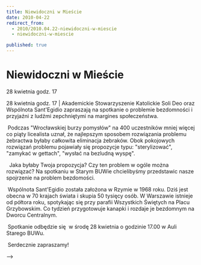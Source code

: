 ```yaml
---
title: Niewidoczni w Mieście
date: 2010-04-22
redirect_from: 
  - 2010/2010.04.22-niewidoczni-w-miescie
  - niewidoczni-w-miescie

published: true
---
```




# Niewidoczni w Mieście

<time>28 kwietnia godz. 17</time>

28 kwietnia godz. 17 | 
Akademickie Stowarzyszenie Katolickie Soli Deo oraz Wspólnota Sant'Egidio zapraszają na spotkanie o problemie bezdomności i przyjaźni z ludźmi zepchniętymi na margines społeczeństwa.

&nbsp;Podczas "Wrocławskiej burzy pomysłów" na 400 uczestników mniej więcej co piąty licealista uznał, że najlepszym sposobem rozwiązania problemu żebractwa byłaby całkowita eliminacja żebraków. Obok pokojowych rozwiązań problemu pojawiały się propozycje typu: "sterylizować", "zamykać w gettach", "wysłać na bezludną wyspę".

&nbsp;
Jaka 
byłaby Twoja propozycja? Czy ten problem w ogóle można&nbsp; rozwiązać? Na spotkaniu w Starym BUWie chcielibyśmy przedstawic nasze spojrzenie na problem bezdomości.

&nbsp;Wspólnota Sant'Egidio została założona w Rzymie w 1968 roku. Dziś jest obecna w 70 krajach świata i skupia 50 tysięcy osób. W Warszawie istnieje od półtora roku, spotykając się przy parafii Wszystkich Świętych na Placu Grzybowskim. Co tydzień przygotowuje kanapki i rozdaje je bezdomnym na Dworcu Centralnym.

&nbsp;Spotkanie odbędzie się&nbsp; w środę 28 kwietnia o godzinie 17.00 w Auli Starego BUWu.

&nbsp;Serdecznie zapraszamy! <!--
 /* Style Definitions */ p.MsoNormal, li.MsoNormal, div.MsoNormal	{mso-style-parent:"";	margin:0cm;	margin-bottom:.0001pt;	mso-pagination:widow-orphan;	font-size:12.0pt;	font-family:"Times New Roman";	mso-fareast-font-family:"Times New Roman";}span.apple-style-span	{mso-style-name:apple-style-span;}@page Section1	{size:612.0pt 792.0pt;	margin:70.85pt 70.85pt 70.85pt 70.85pt;	mso-header-margin:35.4pt;	mso-footer-margin:35.4pt;	mso-paper-source:0;}div.Section1	{page:Section1;}-->

<!--CONTENT FROM OLD SERVER (jos before 2013): 28 kwietnia godz. 17 | 
Akademickie Stowarzyszenie Katolickie Soli Deo oraz Wspólnota Sant'Egidio zapraszają na spotkanie o problemie bezdomności i przyjaźni z ludźmi zepchniętymi na margines społeczeństwa.

&nbsp;Podczas "Wrocławskiej burzy pomysłów" na 400 uczestników mniej więcej co piąty licealista uznał, że najlepszym sposobem rozwiązania problemu żebractwa byłaby całkowita eliminacja żebraków. Obok pokojowych rozwiązań problemu pojawiały się propozycje typu: "sterylizować", "zamykać w gettach", "wysłać na bezludną wyspę".

&nbsp;
Jaka byłaby Twoja propozycja? Czy ten problem w ogóle można&nbsp; rozwiązać? Na spotkaniu w Starym BUWie chcielibyśmy przedstawic nasze spojrzenie na problem bezdomości.

&nbsp;Wspólnota Sant'Egidio została założona w Rzymie w 1968 roku. Dziś jest obecna w 70 krajach świata i skupia 50 tysięcy osób. W Warszawie istnieje od półtora roku, spotykając się przy parafii Wszystkich Świętych na Placu Grzybowskim. Co tydzień przygotowuje kanapki i rozdaje je bezdomnym na Dworcu Centralnym.

&nbsp;Spotkanie odbędzie się&nbsp; w środę 28 kwietnia o godzinie 17.00 w Auli Starego BUWu.

&nbsp;Serdecznie zapraszamy! <!-- /* Style Definitions */ p.MsoNormal, li.MsoNormal, div.MsoNormal	{mso-style-parent:"";	margin:0cm;	margin-bottom:.0001pt;	mso-pagination:widow-orphan;	font-size:12.0pt;	font-family:"Times New Roman";	mso-fareast-font-family:"Times New Roman";}span.apple-style-span	{mso-style-name:apple-style-span;}@page Section1	{size:612.0pt 792.0pt;	margin:70.85pt 70.85pt 70.85pt 70.85pt;	mso-header-margin:35.4pt;	mso-footer-margin:35.4pt;	mso-paper-source:0;}div.Section1	{page:Section1;}-->                           
-->

<!--{{json:{"created_date":"2010-04-22 15:57:40","publish_down":"0000-00-00 00:00:00","id":"823"}}}-->